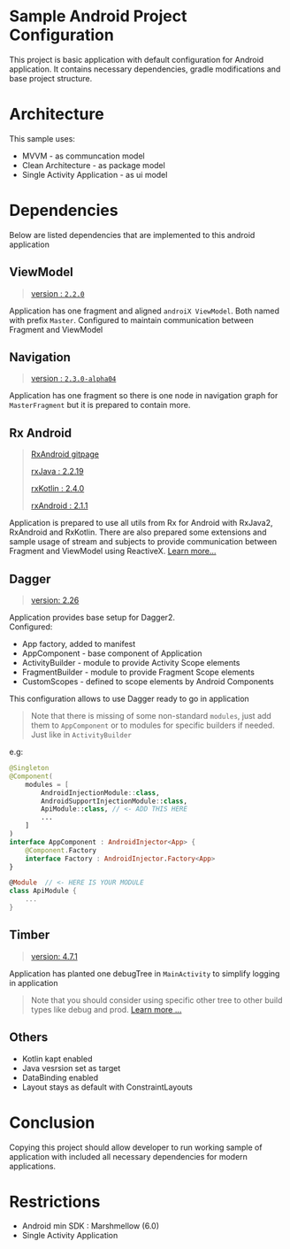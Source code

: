 # Sample Android Project Configuration
This project is basic application with default configuration for Android application. It contains necessary dependencies, gradle modifications and base project structure.

# Architecture
This sample uses:
* MVVM - as communcation model
* Clean Architecture - as package model
* Single Activity Application - as ui model

# Dependencies
Below are listed dependencies that are implemented to this android application

## ViewModel
> [version : `2.2.0`](https://developer.android.com/topic/libraries/architecture/viewmodel)
>
Application has one fragment and aligned `androiX ViewModel`. Both named with prefix `Master`.
Configured to maintain communication between Fragment and ViewModel
## Navigation
> [version : `2.3.0-alpha04`](https://developer.android.com/guide/navigation)

Application has one fragment so there is one node in navigation graph for `MasterFragment` but
it is prepared to contain more.

## Rx Android
> [RxAndroid gitpage ](https://github.com/ReactiveX/RxAndroid)
>
> [rxJava : 2.2.19](https://mvnrepository.com/artifact/io.reactivex.rxjava2/rxjava)
>
> [rxKotlin : 2.4.0](https://mvnrepository.com/artifact/io.reactivex.rxjava2/rxkotlin)
>
> [rxAndroid : 2.1.1](https://mvnrepository.com/artifact/io.reactivex.rxjava2/rxandroid)

Application is prepared to use all utils from Rx for Android with RxJava2, RxAndroid and RxKotlin.
There are also prepared some extensions and sample usage of stream and subjects to provide communication
between Fragment and ViewModel using ReactiveX. [Learn more...](https://github.com/ReactiveX/RxAndroid)
## Dagger
> [version: 2.26](https://github.com/google/dagger)

Application provides base setup for Dagger2.  
Configured:
* App factory, added to manifest
* AppComponent - base component of Application
* ActivityBuilder - module to provide Activity Scope elements
* FragmentBuilder - module to provide Fragment Scope elements
* CustomScopes - defined to scope elements by Android Components

This configuration allows to use Dagger ready to go in application
> Note that there is missing of some non-standard `modules`, just add them to `AppComponent`
> or to modules for specific builders if needed. Just like in `ActivityBuilder`

e.g:
```kotlin
@Singleton
@Component(
    modules = [
        AndroidInjectionModule::class,
        AndroidSupportInjectionModule::class,
        ApiModule::class, // <- ADD THIS HERE 
        ...
    ]
)
interface AppComponent : AndroidInjector<App> {
    @Component.Factory
    interface Factory : AndroidInjector.Factory<App>
}

@Module  // <- HERE IS YOUR MODULE
class ApiModule {
    ...
}

```
## Timber
> [version: 4.7.1](https://github.com/JakeWharton/timber)

Application has planted one debugTree in `MainActivity` to simplify logging in application
>Note that you should consider using specific other tree to other build types like debug and prod. [Learn more ...](https://github.com/JakeWharton/timber)

## Others
* Kotlin kapt enabled
* Java vesrsion set as target
* DataBinding enabled
* Layout stays as default with ConstraintLayouts

# Conclusion
Copying this project should allow developer to run working sample of application with included all necessary dependencies for modern applications.

# Restrictions
* Android min SDK : Marshmellow (6.0)
* Single Activity Application